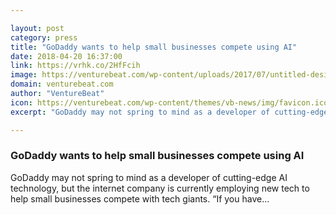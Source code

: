 ```yaml
---

layout: post
category: press
title: "GoDaddy wants to help small businesses compete using AI"
date: 2018-04-20 16:37:00
link: https://vrhk.co/2HfFcih
image: https://venturebeat.com/wp-content/uploads/2017/07/untitled-design16.jpg?fit=1200%2C850&strip=all
domain: venturebeat.com
author: "VentureBeat"
icon: https://venturebeat.com/wp-content/themes/vb-news/img/favicon.ico
excerpt: "GoDaddy may not spring to mind as a developer of cutting-edge AI technology, but the internet company is currently employing new tech to help small businesses compete with tech giants. “If you have…"

---
```


### GoDaddy wants to help small businesses compete using AI

GoDaddy may not spring to mind as a developer of cutting-edge AI technology, but the internet company is currently employing new tech to help small businesses compete with tech giants. “If you have…